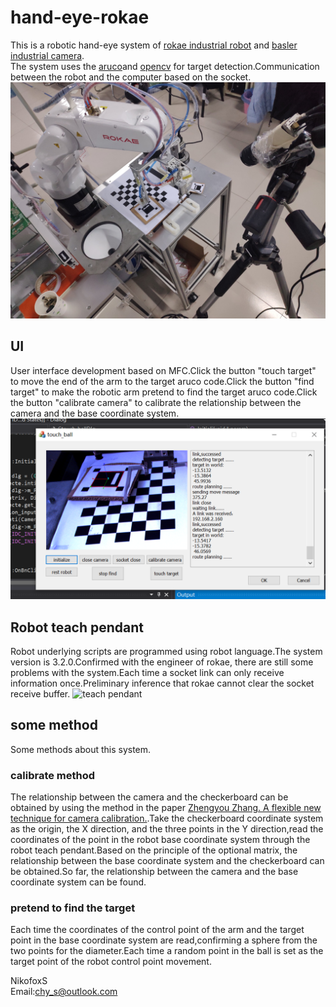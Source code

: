# hand-eye-rokae
  

This is a robotic hand-eye system of [rokae industrial robot](http://www.rokae.com/) and [basler industrial camera](https://www.basler.com/).  
The system uses the [aruco](https://www.uco.es/investiga/grupos/ava/node/26)and [opencv](https://opencv.org/) for target detection.Communication between the robot and the computer based on the socket.
![system](https://raw.githubusercontent.com/NikofoxS/hand-eye-rokae/master/pictures/robot_systerm.jpg)    

## UI
User interface development based on MFC.Click the button "touch target" to move the end of the arm to the target aruco code.Click the button "find target" to make the robotic arm pretend to find the target aruco code.Click the button "calibrate camera" to calibrate the relationship between the camera and the base coordinate system.  
![UI](https://raw.githubusercontent.com/NikofoxS/hand-eye-rokae/master/pictures/dispaly_ui.PNG)  

## Robot teach pendant  
Robot underlying scripts are programmed using robot language.The system version is 3.2.0.Confirmed with the engineer of rokae, there are still some problems with the system.Each time a socket link can only receive information once.Preliminary inference that rokae cannot clear the socket receive buffer.
![teach pendant](https://raw.githubusercontent.com/NikofoxS/hand-eye-rokae/master/pictures/rokae_tercher.jpg)  

## some method  
Some methods about this system.  
### calibrate method  
The relationship between the camera and the checkerboard can be obtained by using the method in the paper [Zhengyou Zhang. A flexible new technique for camera calibration.](https://www.microsoft.com/en-us/research/wp-content/uploads/2016/02/tr98-71.pdf).Take the checkerboard coordinate system as the origin, the X direction, and the three points in the Y direction,read the coordinates of the point in the robot base coordinate system through the robot teach pendant.Based on the principle of the optional matrix, the relationship between the base coordinate system and the checkerboard can be obtained.So far, the relationship between the camera and the base coordinate system can be found.  
### pretend to find the target
Each time the coordinates of the control point of the arm and the target point in the base coordinate system are read,confirming a sphere from the two points for the diameter.Each time a random point in the ball is set as the target point of the robot control point movement.  





NikofoxS  
Email:chy_s@outlook.com